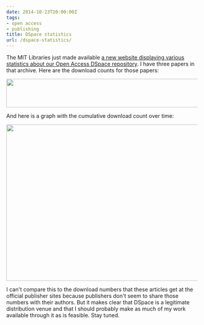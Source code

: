 ```yaml
---
date: 2014-10-23T20:00:00Z
tags:
- open access
- publishing
title: DSpace statistics
url: /dspace-statistics/
---
```


The MIT Libraries just made available [a new website displaying various statistics about our Open Access DSpace repository](https://oastats.mit.edu/index.php). I have three papers in that archive. Here are the download counts for those papers:

<img class="alignnone  wp-image-585" src="/images/2014-10-24_dspace_download_numbers.png" alt="" width="549" height="75" />

And here is a graph with the cumulative download count over time:

<img class="alignnone  wp-image-586" src="/images/2014-10-24_dspace_graph.png" alt="" width="542" height="412" />

I can't compare this to the download numbers that these articles get at the official publisher sites because publishers don't seem to share those numbers with their authors. But it makes clear that DSpace is a legitimate distribution venue and that I should probably make as much of my work available through it as is feasible. Stay tuned.